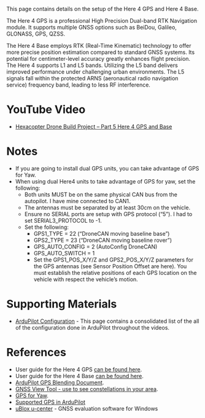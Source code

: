 This page contains details on the setup of the Here 4 GPS and Here 4 Base.

The Here 4 GPS is a professional High Precision Dual-band RTK Navigation module. It supports multiple GNSS options such as BeiDou, Galileo, GLONASS, GPS, QZSS.

The Here 4 Base employs RTK (Real-Time Kinematic) technology to offer more precise position estimation compared to standard GNSS systems. Its potential for centimeter-level accuracy greatly enhances flight precision. The Here 4 supports L1 and L5 bands. Utilizing the L5 band delivers improved performance under challenging urban environments. The L5 signals fall within the protected ARNS (aeronautical radio navigation service) frequency band, leading to less RF interference.


# YouTube Video
- [Hexacopter Drone Build Project – Part 5 Here 4 GPS and Base](https://www.youtube.com/watch?v=yGW7yLQpPdI)

# Notes
- If you are going to install dual GPS units, you can take advantage of GPS for Yaw.
- When using dual Here4 units to take advantage of GPS for yaw, set the following:
  - Both units MUST be on the same physical CAN bus from the autopilot. I have mine connected to CAN1.
  - The antennas must be separated by at least 30cm on the vehicle.
  - Ensure no SERIAL ports are setup with GPS protocol (“5”). I had to set SERIAL3_PROTOCOL to -1.
  - Set the following:
    - GPS1_TYPE = 22 (“DroneCAN moving baseline base”)
    - GPS2_TYPE = 23 (“DroneCAN moving baseline rover”)
    - GPS_AUTO_CONFIG = 2 (AutoConfig DroneCAN)
    - GPS_AUTO_SWITCH = 1
    - Set the GPS1_POS_X/Y/Z and GPS2_POS_X/Y/Z parameters for the GPS antennas (see Sensor Position Offset are here). You must establish the relative positions of each GPS location on the vehicle with respect the vehicle’s motion.

# Supporting Materials
- [ArduPilot Configuration](../ArduPilot-Config/ArduPilot-Config.md) - This page contains a consolidated list of the all of the configuration done in ArduPilot throughout the videos.

# References 
- User guide for the Here 4 GPS [can be found here](https://docs.cubepilot.org/user-guides/here-4/here-4-manual).
- User guide for the Here 4 Base [can be found here](https://docs.cubepilot.org/user-guides/here-4/here-4-base).
- [ArduPilot GPS Blending Document](https://ardupilot.org/copter/docs/common-gps-blending.html).
- [GNSS View Tool - use to see constellations in your area](https://app.qzss.go.jp/GNSSView/gnssview.html).
- [GPS for Yaw](https://ardupilot.org/copter/docs/common-gps-for-yaw.html).
- [Supported GPS in ArduPilot](https://ardupilot.org/copter/docs/common-positioning-landing-page.html#common-positioning-landing-page)
- [uBlox u-center](https://www.u-blox.com/en/product/u-center) - GNSS evaluation software for Windows